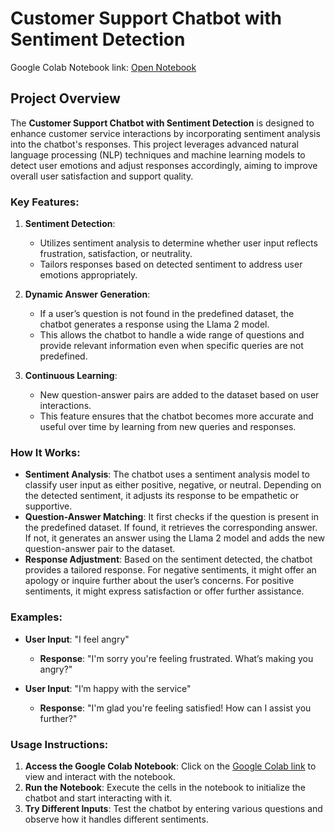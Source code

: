 # Customer Support Chatbot with Sentiment Detection

Google Colab Notebook link: [Open Notebook](https://colab.research.google.com/drive/1wlQfBtIx-rP__7trPvQG5Agvbk0s776r?usp=sharing)

## Project Overview

The **Customer Support Chatbot with Sentiment Detection** is designed to enhance customer service interactions by incorporating sentiment analysis into the chatbot's responses. This project leverages advanced natural language processing (NLP) techniques and machine learning models to detect user emotions and adjust responses accordingly, aiming to improve overall user satisfaction and support quality.

### Key Features:
1. **Sentiment Detection**:
   - Utilizes sentiment analysis to determine whether user input reflects frustration, satisfaction, or neutrality.
   - Tailors responses based on detected sentiment to address user emotions appropriately.

2. **Dynamic Answer Generation**:
   - If a user’s question is not found in the predefined dataset, the chatbot generates a response using the Llama 2 model.
   - This allows the chatbot to handle a wide range of questions and provide relevant information even when specific queries are not predefined.

3. **Continuous Learning**:
   - New question-answer pairs are added to the dataset based on user interactions.
   - This feature ensures that the chatbot becomes more accurate and useful over time by learning from new queries and responses.

### How It Works:
- **Sentiment Analysis**: The chatbot uses a sentiment analysis model to classify user input as either positive, negative, or neutral. Depending on the detected sentiment, it adjusts its response to be empathetic or supportive.
- **Question-Answer Matching**: It first checks if the question is present in the predefined dataset. If found, it retrieves the corresponding answer. If not, it generates an answer using the Llama 2 model and adds the new question-answer pair to the dataset.
- **Response Adjustment**: Based on the sentiment detected, the chatbot provides a tailored response. For negative sentiments, it might offer an apology or inquire further about the user’s concerns. For positive sentiments, it might express satisfaction or offer further assistance.

### Examples:
- **User Input**: "I feel angry"
  - **Response**: "I'm sorry you're feeling frustrated. What’s making you angry?"

- **User Input**: "I’m happy with the service"
  - **Response**: "I'm glad you're feeling satisfied! How can I assist you further?"

### Usage Instructions:
1. **Access the Google Colab Notebook**: Click on the [Google Colab link](https://colab.research.google.com/drive/1wlQfBtIx-rP__7trPvQG5Agvbk0s776r?usp=sharing) to view and interact with the notebook.
2. **Run the Notebook**: Execute the cells in the notebook to initialize the chatbot and start interacting with it.
3. **Try Different Inputs**: Test the chatbot by entering various questions and observe how it handles different sentiments.

